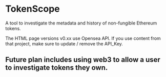 # TokenScope
A tool to investigate the metadata and history of non-fungible Ethereum tokens.

The HTML page versions v0.xx use Opensea API. If you use content from that project, make sure to update / remove the API_Key.

## Future plan includes using web3 to allow a user to investigate tokens they own.
